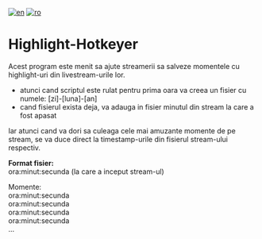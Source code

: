 [![en](https://img.shields.io/badge/lang-en-red.svg)](https://github.com/TIPYexe/Highlight-Hotkeyer/blob/master/README.en.md)
[![ro](https://img.shields.io/badge/lang-ro-green.svg)](https://github.com/TIPYexe/Highlight-Hotkeyer/blob/master/README.md)


# Highlight-Hotkeyer
Acest program este menit sa ajute streamerii sa salveze momentele cu highlight-uri din livestream-urile lor.
- atunci cand scriptul este rulat pentru prima oara va creea un fisier cu numele: [zi]-[luna]-[an]
- cand fisierul exista deja, va adauga in fisier minutul din stream la care a fost apasat

Iar atunci cand va dori sa culeaga cele mai amuzante momente de pe stream, se va duce direct la timestamp-urile din fisierul stream-ului respectiv.

**Format fisier:**      
ora:minut:secunda (la care a inceput stream-ul)

Momente:  
ora:minut:secunda  
ora:minut:secunda  
ora:minut:secunda  
ora:minut:secunda  
...
